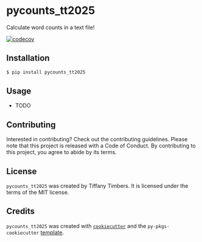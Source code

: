 # pycounts_tt2025

Calculate word counts in a text file!

[![codecov](https://codecov.io/github/kegao1995/pycounts_2025/graph/badge.svg?token=5B2YA0S6ZZ)](https://codecov.io/github/kegao1995/pycounts_2025)

## Installation

```bash
$ pip install pycounts_tt2025
```

## Usage

- TODO

## Contributing

Interested in contributing? Check out the contributing guidelines. Please note that this project is released with a Code of Conduct. By contributing to this project, you agree to abide by its terms.

## License

`pycounts_tt2025` was created by Tiffany Timbers. It is licensed under the terms of the MIT license.

## Credits

`pycounts_tt2025` was created with [`cookiecutter`](https://cookiecutter.readthedocs.io/en/latest/) and the `py-pkgs-cookiecutter` [template](https://github.com/py-pkgs/py-pkgs-cookiecutter).
